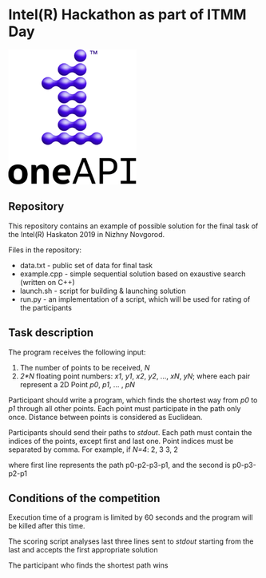 # Intel(R) Hackathon as part of ITMM Day
![](images/oneAPI-logo.png)

## Repository
This repository contains an example of possible solution for the final task of the Intel(R) Haskaton 2019 in Nizhny Novgorod.

Files in the repository:
- data.txt - public set of data for final task
- example.cpp - simple sequential solution based on exaustive search (written on C++)
- launch.sh - script for building & launching solution
- run.py - an implementation of a script, which will be used for rating of the participants

## Task description
The program receives the following input:

1. The number of points to be received, *N*
2. *2\*N* floating point numbers: *x1*, *y1*, *x2*, *y2*, ..., *xN*, *yN*; where each pair represent a 2D Point *p0*, *p1*, ... , *pN*

Participant should write a program, which finds the shortest way from *p0* to *p1* through all other points. Each point must participate in the path only once. Distance between points is considered as Euclidean.

Participants should send their paths to *stdout*. Each path must contain the indices of the points, except first and last one. Point indices must be separated by comma. For example, if *N=4*:
2, 3
3, 2

where first line represents the path p0-p2-p3-p1, and the second is p0-p3-p2-p1

## Conditions of the competition
Execution time of a program is limited by 60 seconds and the program will be killed after this time.

The scoring script analyses last three lines sent to *stdout* starting from the last and accepts the first appropriate solution

The participant who finds the shortest path wins
